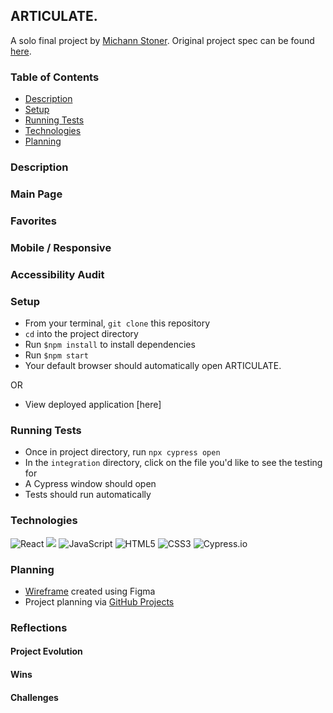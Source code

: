 ## ARTICULATE.
A solo final project by [Michann Stoner](https://github.com/michannstoner). Original project spec can be found [here](https://frontend.turing.edu/projects/module-3/niche-audience.html).

### Table of Contents
* [Description](#description)
* [Setup](#setup)
* [Running Tests](#runningtests)
* [Technologies](#technologies)
* [Planning](#planning)


### Description



### Main Page

### Favorites 

### Mobile / Responsive


### Accessibility Audit


### Setup
* From your terminal, `git clone` this repository  
* `cd` into the project directory
* Run `$npm install` to install dependencies
* Run `$npm start`
* Your default browser should automatically open ARTICULATE.

OR

* View deployed application [here]

### Running Tests
* Once in project directory, run `npx cypress open` 
* In the `integration` directory, click on the file you'd like to see the testing for 
* A Cypress window should open
* Tests should run automatically 

### Technologies
<p>
  <img alt="React" src="https://img.shields.io/badge/react%20-%2320232a.svg?&style=for-the-badge&logo=react&logoColor=%2361DAFB"/>

  <img src="https://img.shields.io/badge/React_Router-CA4245?style=for-the-badge&logo=react-router&logoColor=white"/>

  <img alt="JavaScript" src="https://img.shields.io/badge/javascript%20-%23323330.svg?&style=for-the-badge&logo=javascript&logoColor=%23F7DF1E"/>

  <img alt="HTML5" src="https://img.shields.io/badge/html5%20-%23E34F26.svg?&style=for-the-badge&logo=html5&logoColor=white"/>

  <img alt="CSS3" src="https://img.shields.io/badge/css3%20-%231572B6.svg?&style=for-the-badge&logo=css3&logoColor=white"/>

  <img alt="Cypress.io" src="https://camo.githubusercontent.com/bd9c528263673db09f67bcf3445ba8e5512cfb6829e966a31ef7a378933b231a/68747470733a2f2f696d672e736869656c64732e696f2f62616467652f2d437970726573732e696f2d626c61636b3f7374796c653d666f722d7468652d6261646765266c6f676f3d637970726573732e696f266c6f676f436f6c6f723d7768697465"/>
</p>

### Planning 
* [Wireframe](https://github.com/michannstoner/articulate/files/6627027/NA-wireframe.pdf) created using Figma
* Project planning via [GitHub Projects](https://github.com/michannstoner/articulate/projects/1)



### Reflections

#### Project Evolution


#### Wins 


#### Challenges
 
